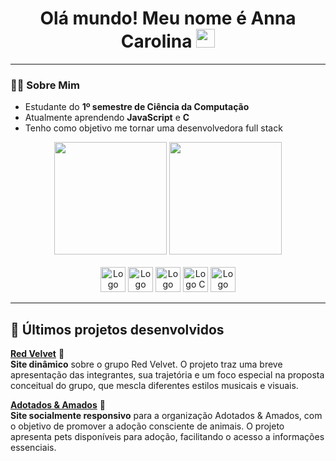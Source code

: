 <div align="center">
  <h1> Olá mundo! Meu nome é Anna Carolina <img src="https://github.com/abdoachhoubi/abdoachhoubi/blob/main/gifs/Hi.gif" width="30"></h1>
</div>

---

### 👩‍💻 Sobre Mim 

- Estudante do **1º semestre de Ciência da Computação**
- Atualmente aprendendo **JavaScript** e **C**
- Tenho como objetivo me tornar uma desenvolvedora full stack

<div align="center">
  <img height="180em" src="https://github-readme-stats.vercel.app/api/top-langs/?username=hderysite&layout=compact&langs_count=7&theme=vision-friendly-dark"/>
  <img height="180em" src="https://github-readme-stats.vercel.app/api?username=hderysite&show_icons=true&hide=contribs,prs&cache_seconds=86400&theme=vision-friendly-dark"/>
</div>

<br>

<div align="center">
  <img src="https://img.icons8.com/color/48/html-5--v1.png" height="40" width="40" alt="Logo HTML5"/>
  <img src="https://img.icons8.com/color/48/css3.png" height="40" width="40" alt="Logo CSS3"/>
  <img src="https://img.icons8.com/color/48/javascript--v1.png" height="40" width="40" alt="Logo Java Script"/>
  <img src="https://img.icons8.com/color/48/c-programming.png" height="40" width="40" alt="Logo C"/>
  <img src="https://img.icons8.com/color/48/visual-studio-code-2019.png" height="40" width="40" alt="Logo Visual Code"/>
</div>

---

## 📌 Últimos projetos desenvolvidos

[**Red Velvet**](https://hderysite.github.io/Prova-RedVelvet/) 🎂  
  **Site dinâmico** sobre o grupo Red Velvet. O projeto traz uma breve apresentação das integrantes, sua trajetória e um foco especial na proposta conceitual do grupo, que mescla diferentes estilos musicais e visuais.

 [**Adotados & Amados**](https://hderysite.github.io/Adotados-Amados/) 🐾  
  **Site socialmente responsivo** para a organização Adotados & Amados, com o objetivo de promover a adoção consciente de animais. O projeto apresenta pets disponíveis para adoção, facilitando o acesso a informações essenciais.
